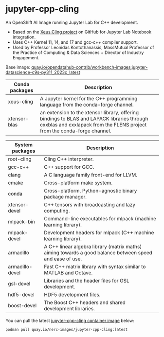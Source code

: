 # jupyter-cpp-cling

An OpenShift AI Image running Jupyter Lab for C++ development.
- Based on the [Xeus Cling project](https://github.com/jupyter-xeus/xeus-cling)
on GitHub for Jupyter Lab Notebook integration.
- Uses C++ Kernel 11, 14, and 17 and gcc-c++ compiler support.
- Used by Professor Leonidas Kontothanassis, MassMutual Professor of the
Practice of Computing & Data Sciences + Director of Industry Engagement.

Base image: [quay.io/opendatahub-contrib/workbench-images:jupyter-datascience-c9s-py311_2023c_latest](https://github.com/opendatahub-io-contrib/workbench-images)

| Conda packages | Description |
| --- | --- |
| xeus-cling | A Jupyter kernel for the C++ programming language from the conda-forge channel. |
| xtensor-blas | an extension to the xtensor library, offering bindings to BLAS and LAPACK libraries through cxxblas and cxxlapack from the FLENS project from the conda-forge channel. |

| System packages | Description |
| --- | --- |
| root-cling | Cling C++ interpreter. |
| gcc-c++ | C++ support for GCC. |
| clang | A C language family front-end for LLVM. |
| cmake | Cross-platform make system. |
| conda | Cross-platform, Python-agnostic binary package manager. |
| xtensor-devel | C++ tensors with broadcasting and lazy computing. |
| mlpack-bin | Command-line executables for mlpack (machine learning library). |
| mlpack-devel | Development headers for mlpack (C++ machine learning library). |
| armadillo | A C++ linear algebra library (matrix maths) aiming towards a good balance between speed and ease of use. |
| armadillo-devel | Fast C++ matrix library with syntax similar to MATLAB and Octave. |
| gsl-devel | Libraries and the header files for GSL development. |
| hdf5-devel | HDF5 development files. |
| boost-devel | The Boost C++ headers and shared development libraries. |

You can pull the latest [jupyter-cpp-cling container image](https://github.com/nerc-images/jupyter-cpp-cling/pkgs/container/jupyter-cpp-cling) below:

```
podman pull quay.io/nerc-images/jupyter-cpp-cling:latest
```
